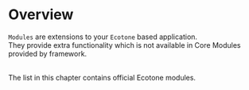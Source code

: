 # Overview

`Modules` are extensions to your `Ecotone` based application. \
They provide extra functionality which is not available in Core Modules provided by framework.

\
The list in this chapter contains official Ecotone modules.&#x20;
